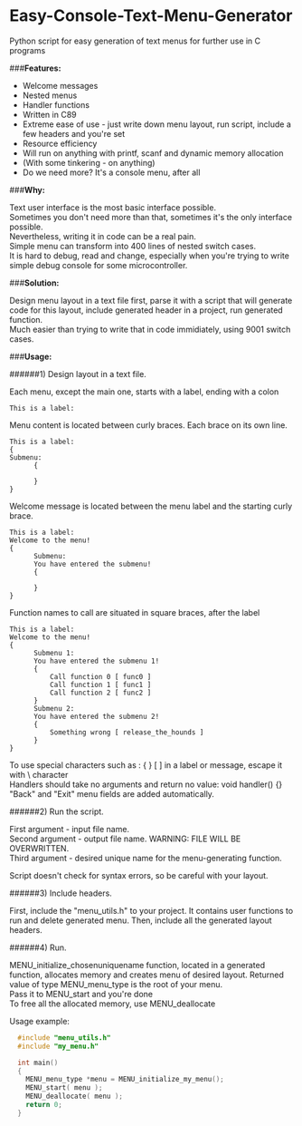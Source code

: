 Easy-Console-Text-Menu-Generator
================================

Python script for easy generation of text menus for further use in C programs

###__Features:__

- Welcome messages  
- Nested menus  
- Handler functions  
- Written in C89  
- Extreme ease of use - just write down menu layout, run script, include a few headers and you're set
- Resource efficiency
- Will run on anything with printf, scanf and dynamic memory allocation
- (With some tinkering - on anything)
- Do we need more? It's a console menu, after all

###__Why:__

  Text user interface is the most basic interface possible.   
  Sometimes you don't need more than that, sometimes it's the only interface possible.  
  Nevertheless, writing it in code can be a real pain.   
  Simple menu can transform into 400 lines of nested switch cases.   
  It is hard to debug, read and change, especially when you're trying to write simple debug console for some microcontroller.  

###__Solution:__

  Design menu layout in a text file first, parse it with a script that will generate code for this layout, include generated header in a project, run generated function.  
  Much easier than trying to write that in code immidiately, using 9001 switch cases.  
  
###__Usage:__

######1) Design layout in a text file.

  Each menu, except the main one, starts with a label, ending with a colon
```
This is a label:
```
  Menu content is located between curly braces. Each brace on its own line.
```
This is a label:
{
Submenu:
      {
      
      }
}
``` 
  Welcome message is located between the menu label and the starting curly brace.
```
This is a label:
Welcome to the menu!
{
      Submenu:
      You have entered the submenu!
      {
      
      }
}
```
  Function names to call are situated in square braces, after the label
```
This is a label:
Welcome to the menu!
{
      Submenu 1:
      You have entered the submenu 1!
      {
          Call function 0 [ func0 ]
          Call function 1 [ func1 ]
          Call function 2 [ func2 ]
      }
      Submenu 2:
      You have entered the submenu 2!
      {
          Something wrong [ release_the_hounds ]
      }
}
```
  To use special characters such as : { } [ ] in a label or message, escape it with \ character  
  Handlers should take no arguments and return no value: void handler() {}  
  "Back" and "Exit" menu fields are added automatically.  

######2) Run the script.

  First argument - input file name.  
  Second argument - output file name. WARNING: FILE WILL BE OVERWRITTEN.  
  Third argument - desired unique name for the menu-generating function.  
  
  Script doesn't check for syntax errors, so be careful with your layout.   
  
######3) Include headers.

  First, include the "menu_utils.h" to your project. It contains user functions to run and delete generated menu.
  Then, include all the generated layout headers.  
  
######4) Run.
  
  MENU_initialize_chosenuniquename function, located in a generated function, allocates memory and creates menu of desired layout. Returned value of type MENU_menu_type is the root of your menu.  
  Pass it to MENU_start and you're done  
  To free all the allocated memory, use MENU_deallocate  
  
  Usage example:
```C
  #include "menu_utils.h"
  #include "my_menu.h"

  int main()
  {
  	MENU_menu_type *menu = MENU_initialize_my_menu();
  	MENU_start( menu );
  	MENU_deallocate( menu );
  	return 0;
  }
```
